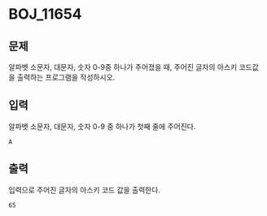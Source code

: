 # BOJ_11654

## 문제

알파벳 소문자, 대문자, 숫자 0-9중 하나가 주어졌을 때, 주어진 글자의 아스키 코드값을 출력하는 프로그램을 작성하시오.

## 입력

알파벳 소문자, 대문자, 숫자 0-9 중 하나가 첫째 줄에 주어진다.

```
A
```

## 출력

입력으로 주어진 글자의 아스키 코드 값을 출력한다.

```
65
```